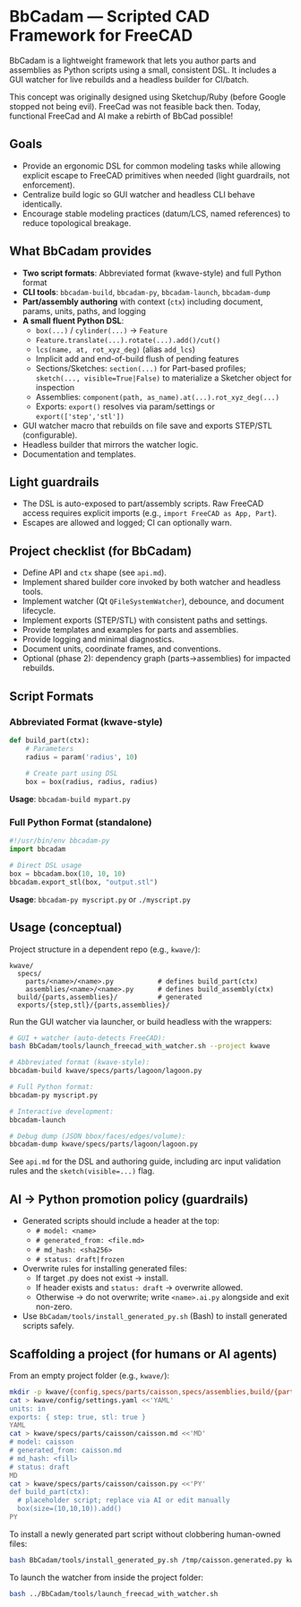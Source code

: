 # BbCadam — Scripted CAD Framework for FreeCAD

BbCadam is a lightweight framework that lets you author parts and assemblies as Python scripts using a small, consistent DSL. It includes a GUI watcher for live rebuilds and a headless builder for CI/batch.

This concept was originally designed using Sketchup/Ruby (before Google stopped not being evil).  FreeCad was not feasible back then.  Today, functional FreeCad and AI make a rebirth of BbCad possible!

## Goals
- Provide an ergonomic DSL for common modeling tasks while allowing explicit escape to FreeCAD primitives when needed (light guardrails, not enforcement).
- Centralize build logic so GUI watcher and headless CLI behave identically.
- Encourage stable modeling practices (datum/LCS, named references) to reduce topological breakage.

## What BbCadam provides
- **Two script formats**: Abbreviated format (kwave-style) and full Python format
- **CLI tools**: `bbcadam-build`, `bbcadam-py`, `bbcadam-launch`, `bbcadam-dump`
- **Part/assembly authoring** with context (`ctx`) including document, params, units, paths, and logging
- **A small fluent Python DSL**:
  - `box(...)` / `cylinder(...)` → `Feature`
  - `Feature.translate(...).rotate(...).add()/cut()`
  - `lcs(name, at, rot_xyz_deg)` (alias `add_lcs`)
  - Implicit add and end-of-build flush of pending features
  - Sections/Sketches: `section(...)` for Part-based profiles; `sketch(..., visible=True|False)` to materialize a Sketcher object for inspection
  - Assemblies: `component(path, as_name).at(...).rot_xyz_deg(...)`
  - Exports: `export()` resolves via param/settings or `export(['step','stl'])`
- GUI watcher macro that rebuilds on file save and exports STEP/STL (configurable).
- Headless builder that mirrors the watcher logic.
- Documentation and templates.

## Light guardrails
- The DSL is auto-exposed to part/assembly scripts. Raw FreeCAD access requires explicit imports (e.g., `import FreeCAD as App, Part`).
- Escapes are allowed and logged; CI can optionally warn.

## Project checklist (for BbCadam)
- Define API and `ctx` shape (see `api.md`).
- Implement shared builder core invoked by both watcher and headless tools.
- Implement watcher (Qt `QFileSystemWatcher`), debounce, and document lifecycle.
- Implement exports (STEP/STL) with consistent paths and settings.
- Provide templates and examples for parts and assemblies.
- Provide logging and minimal diagnostics.
- Document units, coordinate frames, and conventions.
- Optional (phase 2): dependency graph (parts→assemblies) for impacted rebuilds.

## Script Formats

### Abbreviated Format (kwave-style)
```python
def build_part(ctx):
    # Parameters
    radius = param('radius', 10)
    
    # Create part using DSL
    box = box(radius, radius, radius)
```

**Usage**: `bbcadam-build mypart.py`

### Full Python Format (standalone)
```python
#!/usr/bin/env bbcadam-py
import bbcadam

# Direct DSL usage
box = bbcadam.box(10, 10, 10)
bbcadam.export_stl(box, "output.stl")
```

**Usage**: `bbcadam-py myscript.py` or `./myscript.py`

## Usage (conceptual)
Project structure in a dependent repo (e.g., `kwave/`):
```
kwave/
  specs/
    parts/<name>/<name>.py           # defines build_part(ctx)
    assemblies/<name>/<name>.py      # defines build_assembly(ctx)
  build/{parts,assemblies}/          # generated
  exports/{step,stl}/{parts,assemblies}/
```

Run the GUI watcher via launcher, or build headless with the wrappers:
```bash
# GUI + watcher (auto-detects FreeCAD):
bash BbCadam/tools/launch_freecad_with_watcher.sh --project kwave

# Abbreviated format (kwave-style):
bbcadam-build kwave/specs/parts/lagoon/lagoon.py

# Full Python format:
bbcadam-py myscript.py

# Interactive development:
bbcadam-launch

# Debug dump (JSON bbox/faces/edges/volume):
bbcadam-dump kwave/specs/parts/lagoon/lagoon.py
```

See `api.md` for the DSL and authoring guide, including arc input validation rules and the `sketch(visible=...)` flag.

## AI → Python promotion policy (guardrails)
- Generated scripts should include a header at the top:
  - `# model: <name>`
  - `# generated_from: <file.md>`
  - `# md_hash: <sha256>`
  - `# status: draft|frozen`
- Overwrite rules for installing generated files:
  - If target .py does not exist → install.
  - If header exists and `status: draft` → overwrite allowed.
  - Otherwise → do not overwrite; write `<name>.ai.py` alongside and exit non-zero.
- Use `BbCadam/tools/install_generated_py.sh` (Bash) to install generated scripts safely.

## Scaffolding a project (for humans or AI agents)
From an empty project folder (e.g., `kwave/`):
```bash
mkdir -p kwave/{config,specs/parts/caisson,specs/assemblies,build/{parts,assemblies},exports/{step,stl}/{parts,assemblies}}
cat > kwave/config/settings.yaml <<'YAML'
units: in
exports: { step: true, stl: true }
YAML
cat > kwave/specs/parts/caisson/caisson.md <<'MD'
# model: caisson
# generated_from: caisson.md
# md_hash: <fill>
# status: draft
MD
cat > kwave/specs/parts/caisson/caisson.py <<'PY'
def build_part(ctx):
  # placeholder script; replace via AI or edit manually
  box(size=(10,10,10)).add()
PY
```

To install a newly generated part script without clobbering human-owned files:
```bash
bash BbCadam/tools/install_generated_py.sh /tmp/caisson.generated.py kwave/specs/parts/caisson/caisson.py
```

To launch the watcher from inside the project folder:
```bash
bash ../BbCadam/tools/launch_freecad_with_watcher.sh
```



